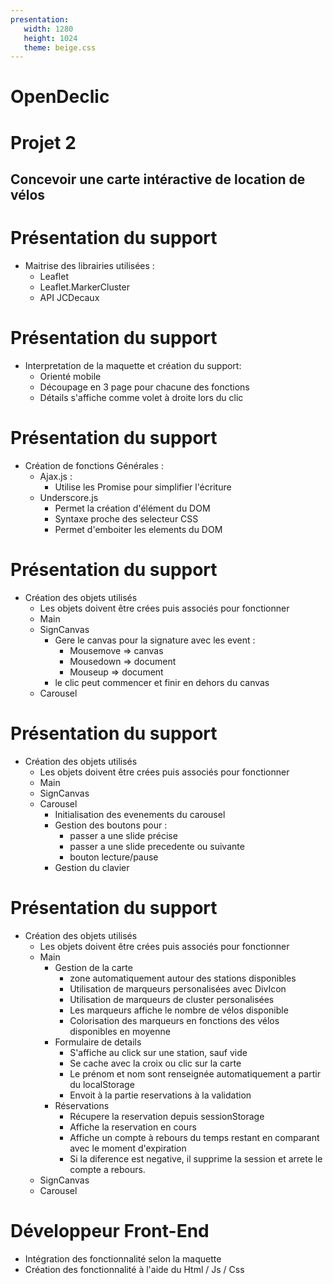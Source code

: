```yaml
---
presentation:
   width: 1280
   height: 1024
   theme: beige.css
---
```

<!-- slide -->
# OpenDeclic
# Projet 2
## Concevoir une carte intéractive de location de vélos

<!-- slide -->
# Présentation du support

* Maitrise des librairies utilisées :
  * Leaflet
  * Leaflet.MarkerCluster
  * API JCDecaux

<!-- slide -->
# Présentation du support

* Interpretation de la maquette et création du support:
  * Orienté mobile
  * Découpage en 3 page pour chacune des fonctions
  * Détails s'affiche comme volet à droite lors du clic

<!-- slide -->
# Présentation du support

* Création de fonctions Générales :
  * Ajax.js : 
    * Utilise les Promise pour simplifier l'écriture
  * Underscore.js
    * Permet la création d'élément du DOM
    * Syntaxe proche des selecteur CSS
    * Permet d'emboiter les elements du DOM

<!-- slide -->
# Présentation du support

* Création des objets utilisés
  * Les objets doivent être crées puis associés pour fonctionner
  * Main
  * SignCanvas
    * Gere le canvas pour la signature avec les event :
      * Mousemove => canvas
      * Mousedown => document
      * Mouseup => document
    * le clic peut commencer et finir en dehors du canvas
  * Carousel

<!-- slide -->
# Présentation du support

* Création des objets utilisés
  * Les objets doivent être crées puis associés pour fonctionner
  * Main
  * SignCanvas
  * Carousel
    * Initialisation des evenements du carousel
    * Gestion des boutons pour :
      * passer a une slide précise
      * passer a une slide precedente ou suivante
      * bouton lecture/pause
    * Gestion du clavier

<!-- slide -->
# Présentation du support

* Création des objets utilisés
  * Les objets doivent être crées puis associés pour fonctionner
  * Main
    * Gestion de la carte
      * zone automatiquement autour des stations disponibles
      * Utilisation de marqueurs personalisées avec DivIcon
      * Utilisation de marqueurs de cluster personalisées
      * Les marqueurs affiche le nombre de vélos disponible
      * Colorisation des marqueurs en fonctions des vélos disponibles en moyenne
    * Formulaire de details
      * S'affiche au click sur une station, sauf vide
      * Se cache avec la croix ou clic sur la carte
      * Le prénom et nom sont renseignée automatiquement a partir du localStorage
      * Envoit à la partie reservations à la validation
    * Réservations
      * Récupere la reservation depuis sessionStorage
      * Affiche la reservation en cours
      * Affiche un compte à rebours du temps restant en comparant avec le moment d'expiration
      * Si la diference est negative, il supprime la session et arrete le compte a rebours.
  * SignCanvas
  * Carousel
     
<!-- slide -->
# Développeur Front-End

* Intégration des fonctionnalité selon la maquette
* Création des fonctionnalité à l'aide du Html / Js / Css


